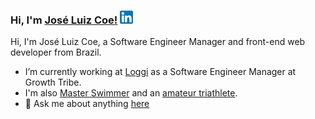### Hi, I'm [José Luiz Coe!](https://www.joseluizcoe.com) [<img alt="José Luiz Coe | Linkedin" width="21px" src="https://raw.githubusercontent.com/joseluizcoe/joseluizcoe/master/assets/linkedin.png" />](https://linkedin.com/in/joseluizcoe)

Hi, I'm José Luiz Coe, a Software Engineer Manager and front-end web developer from Brazil.

- I’m currently working at  [Loggi](https://github.com/loggi) as a Software Engineer Manager at Growth Tribe.
- I'm also [Master Swimmer](https://www.cbda.org.br/atleta/natacao/394261/jose-luiz-coe-souza) and an [amateur triathlete](https://www.instagram.com/jovensestapago).
- 💬   Ask me about anything [here](https://github.com/joseluizcoe/joseluizcoe/issues/new)


